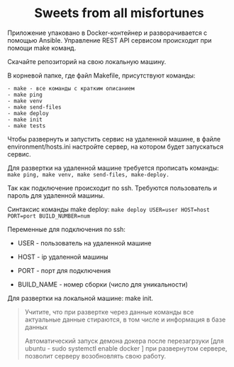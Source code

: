 <h1 align = "center">Sweets from all misfortunes</h1>
Приложение упаковано в Docker-контейнер и разворачивается с помощью Ansible. Управление REST API сервисом происходит при помощи make команд.

Скачайте репозиторий на свою локальную машину.

В корневой папке, где файл Makefile, присутствуют команды:

```
- make - все команды с кратким описанием
- make ping
- make venv
- make send-files
- make deploy
- make init
- make tests
```

Чтобы развернуть и запустить сервис на удаленной машине, в файле environment/hosts.ini настройте сервер, на котором будет запускаться сервис.

Для развертки на удаленной машине требуется прописать команды: ```make ping, make venv, make send-files, make-deploy.```

Так как подключение происходит по ssh. Требуются пользователь и пароль для удаленной машины.

Синтаксис команды make deploy: ```make deploy USER=user HOST=host PORT=port BUILD_NUMBER=num```

Переменные для подключения по ssh:
  
- USER - пользователь на удаленной машине
- HOST - ip удаленной машины
- PORT - порт для подключения

- BUILD_NAME - номер сборки (число для уникальности)

Для развертки на локальной машине: make init.
> Учитите, что при развертке через данные команды все актуальные данные стираются, в том числе и информация в базе данных
> 
> Автоматический запуск демона докера после перезагрзуки [для ubuntu - sudo systemctl enable docker ] при развернутом сервере, позволит серверу возобновлять свою работу.
